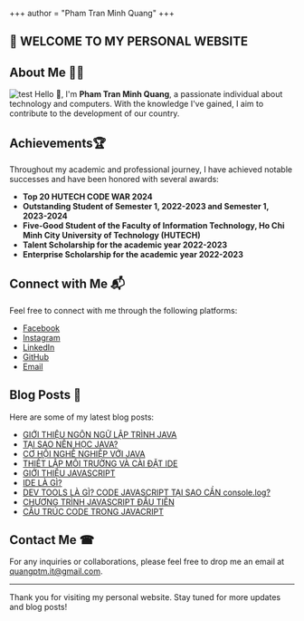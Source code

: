 +++
author = "Pham Tran Minh Quang"
+++

## 👋 WELCOME TO MY PERSONAL WEBSITE

## About Me 🤷‍♂️
![test](https://media2.giphy.com/media/v1.Y2lkPTc5MGI3NjExejZucXJ5cWcyM29zeDVuZ3A4anc5YXJ5MGU4cGk5cGFubjVvcTAxZSZlcD12MV9pbnRlcm5hbF9naWZfYnlfaWQmY3Q9Zw/VudX6U1Y0SfBcwhfyn/giphy.webp)
Hello 👋, I'm **Pham Tran Minh Quang**, a passionate individual about technology and computers. With the knowledge I've gained, I aim to contribute to the development of our country.

## Achievements🏆

Throughout my academic and professional journey, I have achieved notable successes and have been honored with several awards:

- **Top 20 HUTECH CODE WAR 2024**
- **Outstanding Student of Semester 1, 2022-2023 and Semester 1, 2023-2024**
- **Five-Good Student of the Faculty of Information Technology, Ho Chi Minh City University of Technology (HUTECH)**
- **Talent Scholarship for the academic year 2022-2023**
- **Enterprise Scholarship for the academic year 2022-2023**

## Connect with Me 📬

Feel free to connect with me through the following platforms:

- [Facebook](https://www.facebook.com/iamquangg.2004)
- [Instagram](https://www.instagram.com/icy.noah_/)
- [LinkedIn](https://www.linkedin.com/in/quangphamit/)
- [GitHub](https://github.com/minhquangzxy)
- [Email](mailto:quangptm.it@gmail.com)

## Blog Posts 📮

Here are some of my latest blog posts:

- [GIỚI THIỆU NGÔN NGỮ LẬP TRÌNH JAVA](/post/1.md)
- [TẠI SAO NÊN HỌC JAVA?](/post/2.md)
- [CƠ HỘI NGHỀ NGHIỆP VỚI JAVA](/post/3.md)
- [THIẾT LẬP MÔI TRƯỜNG VÀ CÀI ĐẶT IDE](/post/5.md)
- [GIỚI THIỆU JAVASCRIPT](/post/6.md)
- [IDE LÀ GÌ?](/post/7.md)
- [DEV TOOLS LÀ GÌ? CODE JAVASCRIPT TẠI SAO CẦN console.log?](/post/8.md)
- [CHƯƠNG TRÌNH JAVASCRIPT ĐẦU TIÊN](/post/9.md)
- [CẤU TRÚC CODE TRONG JAVACRIPT](/post/10.md)

## Contact Me ☎

For any inquiries or collaborations, please feel free to drop me an email at [quangptm.it@gmail.com](mailto:quangptm.it@gmail.com).

---

Thank you for visiting my personal website. Stay tuned for more updates and blog posts!
